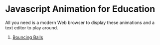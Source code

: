 # Javascript Animation for Education

All you need is a modern Web browser to display these animations and a
text editor to play around.

1. [Bouncing Balls](http://rawgit.com/serac/js-animate/master/balls.html)

